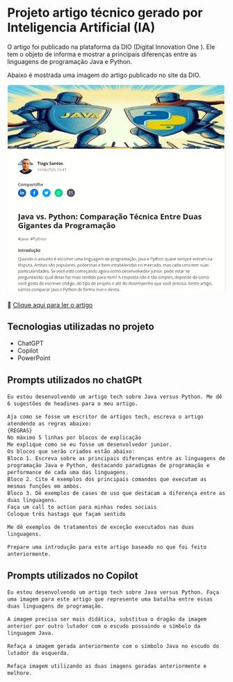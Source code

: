 # Projeto artigo técnico gerado por Inteligencia Artificial (IA)

O artigo foi publicado na plataforma da DIO (Digital Innovation One ). 
Ele tem o objeto de informa e mostrar a principais diferenças entre as linguagens de programação Java e Python.

Abaixo é mostrada uma imagem do artigo publicado no site da DIO. 

![Java vs Python](assets/introducao-artigo.png)

📖 [Clique aqui para ler o artigo](https://dio.me/articles/java-vs-python-comparacao-tecnica-entre-duas-gigantes-da-programacao-95a84f70e478?utm_source=link&utm_campaign=mgm-java-vs-python-comparacao-tecnica-entre-duas-gigantes-da-programacao-95a84f70e478&utm_medium=article )


## Tecnologias utilizadas no projeto
- ChatGPT
- Copilot
- PowerPoint


## Prompts utilizados no chatGPt
```
Eu estou desenvolvendo um artigo tech sobre Java versus Python. Me dê 6 sugestões de headines para o meu artigo.
```

 ```
Aja como se fosse um escritor de artigos tech, escreva o artigo atendendo as regras abaixo:
{REGRAS}
No máximo 5 linhas por blocos de explicação
Me explique como se eu fosse um desenvolvedor junior.
Os blocos que serão criados estão abaixo:
Bloco 1. Escreva sobre as principais diferenças entre as linguagens de programação Java e Python, destacando paradigmas de programação e performance de cada uma das linguagens. 
Bloco 2. Cite 4 exemplos dos principais comandos que executam as mesmas funções em ambos.
Bloco 3. Dê exemplos de cases de uso que destacam a diferença entre as duas linguagens.
Faça um call to action para minhas redes sociais
Coloque três hastags que façam sentido
```

```
Me dê exemplos de tratamentos de exceção executados nas duas linguagens.
```

```
Prepare uma introdução para este artigo baseado no que foi feito anteriormente.
```

## Prompts utilizados no Copilot

```
Eu estou desenvolvendo um artigo tech sobre Java versus Python. Faça uma imagem para este artigo que represente uma batalha entre essas duas linguagens de programação.
```
```
A imagem precisa ser mais didática, substitua o dragão da imagem anterior por outro lutador com o escudo possuindo o símbolo da linguagem Java.
```
```
Refaça a imagem gerada anteriormente com o símbolo Java no escudo do lutador da esquerda.
```
```
Refaça imagem utilizando as duas imagens geradas anteriormente e melhore.
```







 

  



